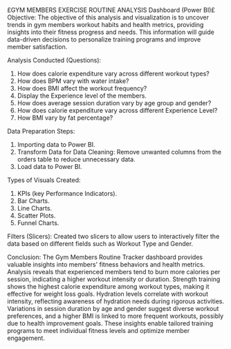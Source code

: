 £GYM MEMBERS EXERCISE ROUTINE ANALYSIS Dashboard (Power BI)£
Objective:
The objective of this analysis and visualization is to uncover trends in gym members workout habits and health metrics, providing insights into their fitness progress and needs. This information will guide data-driven decisions to personalize training programs and improve member satisfaction.

Analysis Conducted (Questions):
1. How does calorie expenditure vary across different workout types?
2. How does BPM vary with water intake?
3. How does BMI affect the workout frequency?
4. Display the Experience level of the members.
5. How does average session duration vary by age group and gender?
6. How does calorie expenditure vary across different Experience Level? 
7. How BMI vary by fat percentage? 

Data Preparation Steps:
1. Importing data to Power BI.
2. Transform Data for Data Cleaning:
Remove unwanted columns from the orders table to reduce unnecessary data.
3. Load data to Power BI.

Types of Visuals Created:
1. KPIs (key Performance Indicators).
2. Bar Charts.
3. Line Charts.
4. Scatter Plots.
5. Funnel Charts.

Filters (Slicers):
Created two slicers to allow users to interactively filter the data based on different fields such as Workout Type and Gender.

Conclusion:
The Gym Members Routine Tracker dashboard provides valuable insights into members' fitness behaviors and health metrics. Analysis reveals that experienced members tend to burn more calories per session, indicating a higher workout intensity or duration. 
Strength training shows the highest calorie expenditure among workout types, making it effective for weight loss goals. Hydration levels correlate with workout intensity, reflecting awareness of hydration needs during rigorous activities. 
Variations in session duration by age and gender suggest diverse workout preferences, and a higher BMI is linked to more frequent workouts, possibly due to health improvement goals. 
These insights enable tailored training programs to meet individual fitness levels and optimize member engagement.

